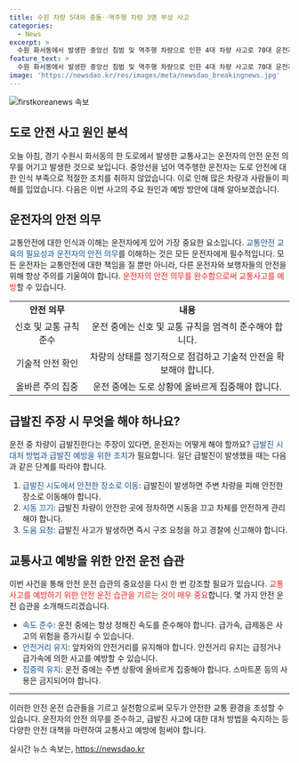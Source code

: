 ```yaml
---
title: 수원 차량 5대와 충돌‥역주행 차량 3명 부상 사고
categories:
  - News
excerpt: >
  수원 화서동에서 발생한 중앙선 침범 및 역주행 차량으로 인한 4대 차량 사고로 70대 운전자와 경차 승객 등 3명 다쳐. 운전자는 급발진 주장하나 경찰 조사 예정.
feature_text: >
  수원 화서동에서 발생한 중앙선 침범 및 역주행 차량으로 인한 4대 차량 사고로 70대 운전자와 경차 승객 등 3명 다쳐. 운전자는 급발진 주장하나 경찰 조사 예정.
image: 'https://newsdao.kr/res/images/meta/newsdao_breakingnews.jpg'
---
```


<p><img src="https://newsdao.kr/res/images/meta/newsdao_breakingnews.jpg" alt="firstkoreanews 속보" /></p>

<h2 data-ke-size="size26">도로 안전 사고 원인 분석</h2>

<p data-ke-size="size16">오늘 아침, 경기 수원시 화서동의 한 도로에서 발생한 교통사고는 운전자의 안전 운전 의무를 어기고 발생한 것으로 보입니다. 중앙선을 넘어 역주행한 운전자는 도로 안전에 대한 인식 부족으로 적절한 조치를 취하지 않았습니다. 이로 인해 많은 차량과 사람들이 피해를 입었습니다. 다음은 이번 사고의 주요 원인과 예방 방안에 대해 알아보겠습니다.</p>

<h2 data-ke-size="size26">운전자의 안전 의무</h2>

<p data-ke-size="size16">교통안전에 대한 인식과 이해는 운전자에게 있어 가장 중요한 요소입니다. <span style="color: #1a5490;">교통안전 교육의 필요성과 운전자의 안전 의무</span>를 이해하는 것은 모든 운전자에게 필수적입니다. 모든 운전자는 교통안전에 대한 책임을 질 뿐만 아니라, 다른 운전자와 보행자들의 안전을 위해 항상 주의를 기울여야 합니다. <span style="color: #ee2323;">운전자의 안전 의무를 완수함으로써 교통사고를 예방</span>할 수 있습니다.</p>

<table>
  <tr>
    <td style="text-align: center; height: 17px;"><b>안전 의무</b></td>
    <td style="text-align: center; height: 17px;"><b>내용</b></td>
  </tr>
  <tr>
    <td style="text-align: center; height: 17px;">신호 및 교통 규칙 준수</td>
    <td style="text-align: center; height: 17px;">운전 중에는 신호 및 교통 규칙을 엄격히 준수해야 합니다.</td>
  </tr>
  <tr>
    <td style="text-align: center; height: 17px;">기술적 안전 확인</td>
    <td style="text-align: center; height: 17px;">차량의 상태를 정기적으로 점검하고 기술적 안전을 확보해야 합니다.</td>
  </tr>
  <tr>
    <td style="text-align: center; height: 17px;">올바른 주의 집중</td>
    <td style="text-align: center; height: 17px;">운전 중에는 도로 상황에 올바르게 집중해야 합니다.</td>
  </tr>
</table>

<h2 data-ke-size="size26">급발진 주장 시 무엇을 해야 하나요?</h2>

<p data-ke-size="size16">운전 중 차량이 급발진한다는 주장이 있다면, 운전자는 어떻게 해야 할까요? <span style="color: #1a5490;">급발진 시 대처 방법과 급발진 예방을 위한 조치</span>가 필요합니다. 일단 급발진이 발생했을 때는 다음과 같은 단계를 따라야 합니다.</p>

<ol>
  <li><span style="color: #1a5490;">급발진 시도에서 안전한 장소로 이동</span>: 급발진이 발생하면 주변 차량을 피해 안전한 장소로 이동해야 합니다.</li>
  <li><span style="color: #1a5490;">시동 끄기</span>: 급발진 차량이 안전한 곳에 정차하면 시동을 끄고 차체를 안전하게 관리해야 합니다.</li>
  <li><span style="color: #1a5490;">도움 요청</span>: 급발진 사고가 발생하면 즉시 구조 요청을 하고 경찰에 신고해야 합니다.</li>
</ol>

<h2 data-ke-size="size26">교통사고 예방을 위한 안전 운전 습관</h2>

<p data-ke-size="size16">이번 사건을 통해 안전 운전 습관의 중요성을 다시 한 번 강조할 필요가 있습니다. <span style="color: #ee2323;">교통사고를 예방하기 위한 안전 운전 습관을 기르는 것이 매우 중요</span>합니다. 몇 가지 안전 운전 습관을 소개해드리겠습니다.</p>

<ul>
  <li><span style="color: #1a5490;">속도 준수</span>: 운전 중에는 항상 정해진 속도를 준수해야 합니다. 급가속, 급제동은 사고의 위험을 증가시킬 수 있습니다.</li>
  <li><span style="color: #1a5490;">안전거리 유지</span>: 앞차와의 안전거리를 유지해야 합니다. 안전거리 유지는 급정거나 급가속에 의한 사고를 예방할 수 있습니다.</li>
  <li><span style="color: #1a5490;">집중력 유지</span>: 운전 중에는 주변 상황에 올바르게 집중해야 합니다. 스마트폰 등의 사용은 금지되어야 합니다.</li>
</ul>

<hr>

<p data-ke-size="size16">이러한 안전 운전 습관들을 기르고 실천함으로써 모두가 안전한 교통 환경을 조성할 수 있습니다. 운전자의 안전 의무를 준수하고, 급발진 사고에 대한 대처 방법을 숙지하는 등 다양한 안전 대책을 마련하여 교통사고 예방에 힘써야 합니다.</p>
실시간 뉴스 속보는, <a href="https://newsdao.kr" rel="dofollow">https://newsdao.kr</a>


